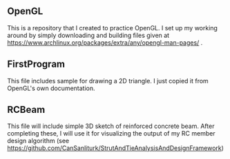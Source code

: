 OpenGL
---
This is a repository that I created to practice OpenGL. I set up my working around by simply downloading and building files given at
https://www.archlinux.org/packages/extra/any/opengl-man-pages/ . 

FirstProgram
---
This file includes sample for drawing a 2D triangle. I just copied it from OpenGL's own documentation.

RCBeam
---
This file will include simple 3D sketch of reinforced concrete beam. After completing these, I will use it for visualizing the output of my 
RC member design algorithm (see https://github.com/CanSanliturk/StrutAndTieAnalysisAndDesignFramework)
